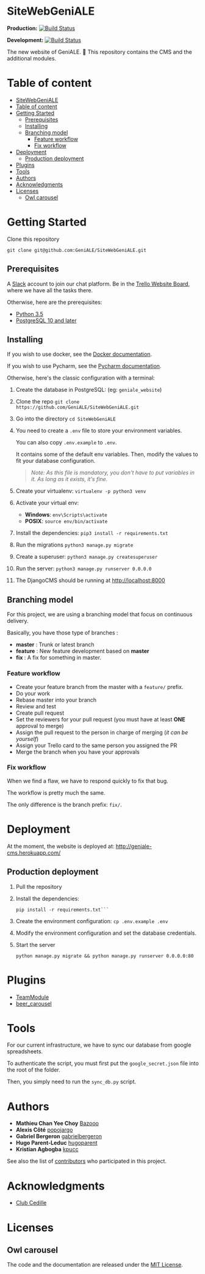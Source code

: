 # SiteWebGeniALE

**Production:** [![Build Status](https://travis-ci.org/GeniALE/SiteWebGeniALE.svg?branch=master)](https://travis-ci.org/GeniALE/SiteWebGeniALE)

**Development:** [![Build Status](https://travis-ci.org/GeniALE/SiteWebGeniALE.svg?branch=develop)](https://travis-ci.org/GeniALE/SiteWebGeniALE)

The new website of GeniALE. :beers:
This repository  contains the CMS and the additional modules.

# Table of content
- [SiteWebGeniALE](#sitewebgeniale)
- [Table of content](#table-of-content)
- [Getting Started](#getting-started)
    - [Prerequisites](#prerequisites)
    - [Installing](#installing)
    - [Branching model](#branching-model)
        - [Feature workflow](#feature-workflow)
        - [Fix workflow](#fix-workflow)
- [Deployment](#deployment)
    - [Production deployment](#production-deployment)
- [Plugins](#plugins)
- [Tools](#tools)
- [Authors](#authors)
- [Acknowledgments](#acknowledgments)
- [Licenses](#licenses)
    - [Owl carousel](#owl-carousel)

# Getting Started

Clone this repository

```
git clone git@github.com:GeniALE/SiteWebGeniALE.git
```

## Prerequisites

A [Slack](https://slack.com/) account to join our chat platform.
Be in the [Trello Website Board](https://trello.com/b/t7NT6LjO/page-web-g%C3%A9niale), where we have all the tasks there.

Otherwise, here are the prerequisites:

- [Python 3.5](https://www.python.org/downloads/release/python-350/)
- [PostgreSQL 10 and later](https://www.postgresql.org/) 

## Installing

If you wish to use docker,  see the [Docker documentation](docs/DOCKER.md).

If you wish to use Pycharm, see the [Pycharm documentation](docs/PYCHARM.md).

Otherwise, here's the classic configuration with a terminal:

1. Create the database in PostgreSQL: (eg: `geniale_website`)
2. Clone the repo `git clone https://github.com/GeniALE/SiteWebGeniALE.git`
3. Go into the directory `cd SiteWebGeniALE`
4. You need to create a `.env` file to store your environment variables.
    
    You can also copy `.env.example` to `.env`.
    
    It contains some of the default env variables. Then, modify the values to fit your database configuration.
    
    > *Note: As this file is mandatory, you don't have to put variables in it. As long as it exists, it's fine.*
5. Create your virtualenv: `virtualenv -p python3 venv`
6. Activate your virtual env:
    
    - **Windows**: `env\Scripts\activate`
    - **POSIX**: `source env/bin/activate`
    
7. Install the dependencies: `pip3 install -r requirements.txt`
8. Run the migrations `python3 manage.py migrate`
9. Create a superuser: `python3 manage.py createsuperuser`
10. Run the server: `python3 manage.py runserver 0.0.0.0` 
7. The DjangoCMS should be running at [http://localhost:8000](localhost:8000)

## Branching model

For this project, we are using a branching model that focus on continuous delivery.

Basically, you have those type of branches :

- **master** : Trunk or latest branch
- **feature** : New feature development based on **master**
- **fix** : A fix for something in master. 

### Feature workflow

- Create your feature branch from the master with a `feature/` prefix.
- Do your work
- Rebase master into your branch
- Review and test 
- Create pull request
- Set the reviewers for your pull request (you must have at least **ONE** approval to merge)
- Assign the pull request to the person in charge of merging (*it can be yourself*)
- Assign your Trello card to the same person you assigned the PR
- Merge the branch when you have your approvals

### Fix workflow

When we find a flaw, we have to respond quickly to fix that bug.

The workflow is pretty much the same.
 
The only difference is the branch prefix: `fix/`.

# Deployment

At the moment, the website is deployed at: http://geniale-cms.herokuapp.com/

## Production deployment

1. Pull the repository
2. Install the dependencies: 
    
    ```shell
    pip install -r requirements.txt```
3. Create the environment configuration: `cp .env.example .env`
4. Modify the environment configuration and set the database credentials.
5. Start the server

    ```shell
    python manage.py migrate && python manage.py runserver 0.0.0.0:80
    ```

# Plugins

- [TeamModule](/teamModule/README.md)
- [beer_carousel](/beer_carousel/README.md)

# Tools

For our current infrastructure, we have to sync our database from google spreadsheets.

To authenticate the script, you must first put the `google_secret.json` file into the root of the folder.

Then, you simply need to run the `sync_db.py` script.

# Authors

- **Mathieu Chan Yee Choy** [Bazooo](https://github.com/Bazooo)
- **Alexis Côté** [popojargo](https://github.com/popojargo)
- **Gabriel Bergeron** [gabrielbergeron](https://github.com/gabrielbergeron)
- **Hugo Parent-Leduc** [hugoparent](https://github.com/hugoparent)
- **Kristian Agbogba** [kpucc](https://github.com/kpucc)

See also the list of [contributors](https://github.com/GeniALE/SiteWebGeniALE/contributors) who participated in this project.

# Acknowledgments

* [Club Cedille](https://github.com/clubcedille)

# Licenses

## Owl carousel

The code and the documentation are released under the [MIT License](static/lib/owlcarousel/LICENSE).
